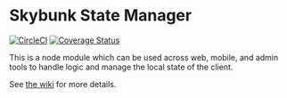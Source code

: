 # Skybunk State Manager 
[![CircleCI](https://circleci.com/gh/CGUC/state-manager.svg?style=svg)](https://circleci.com/gh/CGUC/state-manager) [![Coverage Status](https://coveralls.io/repos/github/CGUC/state-manager/badge.svg?branch=master)](https://coveralls.io/github/CGUC/state-manager?branch=master)

This is a node module which can be used across web, mobile, and admin tools to handle logic and manage the local state of the client.

See [the wiki](https://github.com/CGUC/docs/wiki) for more details.
